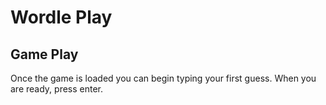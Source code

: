 #  Wordle Play


## Game Play

Once the game is loaded  you can begin typing your first guess.  When you are ready, press enter. 
 

